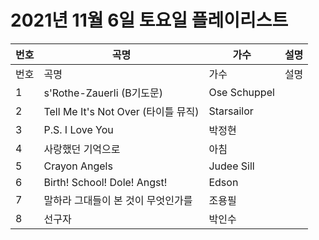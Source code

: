 # 2021년 11월 6일 토요일 플레이리스트

| 번호 | 곡명 | 가수 | 설명 |
|------|------|------|------|
| 번호 | 곡명 | 가수 | 설명 |
| 1 | s'Rothe-Zauerli (B기도문) | Ose Schuppel |  |
| 2 | Tell Me It's Not Over (타이틀 뮤직) | Starsailor |  |
| 3 | P.S. I Love You | 박정현 |  |
| 4 | 사랑했던 기억으로 | 아침 |  |
| 5 | Crayon Angels | Judee Sill |  |
| 6 | Birth! School! Dole! Angst! | Edson |  |
| 7 | 말하라 그대들이 본 것이 무엇인가를 | 조용필 |  |
| 8 | 선구자 | 박인수 |  |
